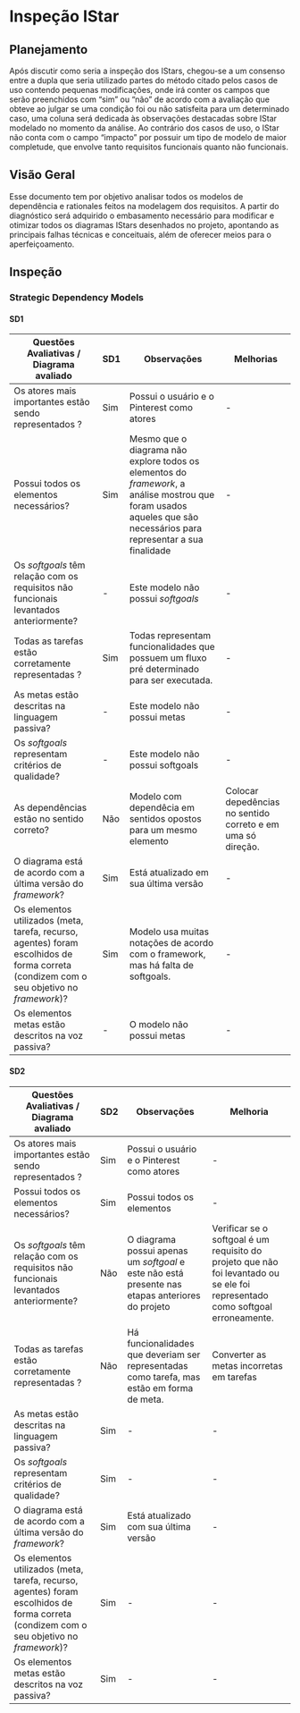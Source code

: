 # Inspeção IStar

## Planejamento

Após discutir como seria a inspeção dos IStars, chegou-se a um consenso entre a dupla que seria utilizado partes do método citado pelos casos de uso contendo pequenas modificações, onde irá conter os campos que serão preenchidos com “sim” ou “não” de acordo com a avaliação que obteve ao julgar se uma condição foi ou não satisfeita para um determinado caso, uma coluna será dedicada às observações destacadas sobre IStar modelado no momento da análise. Ao contrário dos casos de uso, o IStar não conta com o campo “impacto” por possuir um tipo de modelo de maior completude, que envolve tanto requisitos funcionais quanto não funcionais.

## Visão Geral

Esse documento tem por objetivo analisar todos os modelos de dependência e rationales feitos na modelagem dos requisitos. A partir do diagnóstico será adquirido o embasamento necessário para modificar e otimizar todos os diagramas IStars desenhados no projeto, apontando as principais falhas técnicas e conceituais, além de oferecer meios para o aperfeiçoamento.

## Inspeção

### Strategic Dependency Models

#### SD1

| Questões Avaliativas / Diagrama avaliado | SD1 | Observações | Melhorias |
|--|--|--|--|
| Os atores mais importantes estão sendo representados ? | Sim | Possui o usuário e o Pinterest como atores | - |
| Possui todos os elementos necessários? | Sim | Mesmo que o diagrama não explore todos os elementos do _framework_, a análise mostrou que foram usados aqueles que são necessários para representar a sua finalidade | - |
| Os _softgoals_ têm relação com os requisitos não funcionais levantados anteriormente? | - |  Este modelo não possui _softgoals_ | - |
| Todas as tarefas estão corretamente representadas ? | Sim | Todas representam funcionalidades que possuem um fluxo pré determinado para ser executada.  | - |
| As metas estão descritas na linguagem passiva? | - | Este modelo não possui metas | - |
| Os _softgoals_ representam critérios de qualidade? | -| Este modelo não possui softgoals | - |
| As dependências estão no sentido correto? | Não | Modelo com dependêcia em sentidos opostos para um mesmo elemento | Colocar depedências no sentido correto e em uma só direção. |
| O diagrama está de acordo com a última versão do _framework_? | Sim | Está atualizado em sua última versão | - |
| Os elementos utilizados (meta, tarefa, recurso, agentes) foram escolhidos de forma correta (condizem com o seu objetivo no _framework_)? | Sim | Modelo usa muitas notações de acordo com o framework, mas há falta de softgoals. | - |
| Os elementos metas estão descritos na voz passiva? | - | O modelo não possui metas | - |

#### SD2

| Questões Avaliativas / Diagrama avaliado | SD2 | Observações | Melhoria |
|--|--|--|--|
| Os atores mais importantes estão sendo representados ? | Sim | Possui o usuário e o Pinterest como atores | - |
| Possui todos os elementos necessários? | Sim | Possui todos os elementos | - |
| Os _softgoals_ têm relação com os requisitos não funcionais levantados anteriormente? | Não | O diagrama possui apenas um _softgoal_ e este não está presente nas etapas anteriores do projeto | Verificar se o softgoal é um requisito do projeto que não foi levantado ou se ele foi representado como softgoal erroneamente. |
| Todas as tarefas estão corretamente representadas ? | Não | Há funcionalidades que deveriam ser representadas como tarefa, mas estão em forma de meta. | Converter as metas incorretas em tarefas |
| As metas estão descritas na linguagem passiva? | Sim | - | - |
| Os _softgoals_ representam critérios de qualidade? | Sim | - | - |
| O diagrama está de acordo com a última versão do _framework_? | Sim | Está atualizado com sua última versão | - |
| Os elementos utilizados (meta, tarefa, recurso, agentes) foram escolhidos de forma correta (condizem com o seu objetivo no _framework_)? | Sim | - | - |
| Os elementos metas estão descritos na voz passiva? | Sim | - | - |
